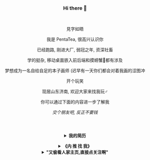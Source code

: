 <br>
<h3 align="center">Hi there 👋</h3>
<br>
<p align="center">見字如晤</p>
<p align="center">我是 PentaTea, 很高兴认识你</p>
<p align="center">已经跑路, 刚进大厂, 弱冠之年, 资深社畜</p>
<p align="center">学的挺杂, 移动桌面嵌入前后端和摸螃蟹🦀都有涉及</p>
<p align="center">梦想成为一名自给自足的本子画师 (迟早有一天你们都会对着我画的涩图冲</p>
<p align="center">开个玩笑</p>
<p align="center">现居山东济南, 欢迎大家来找我玩♂</p>
<p align="center">你可以通过下面的内容进一步了解我</p>
<p align="center"><i>交个朋友吧, 反正不要钱</i></p>
<h1></h1>
<br>
<details>
<summary align="center"><b>我的简历</b></summary><br>

# 个人简历 - 张家平 <img src="https://img.shields.io/badge/Vue.js-35495E?style=for-the-badge&logo=vuedotjs&logoColor=4FC08D" alt="" align="right" height="41"> <img src="https://img.shields.io/badge/Vite-B73BFE?style=for-the-badge&logo=vite&logoColor=FFD62E" alt="" align="right" height="41"> <img src="https://img.shields.io/badge/TypeScript-007ACC?style=for-the-badge&logo=typescript&logoColor=white" alt="" align="right" height="41">

- 张家平 / 男 / 2001
- 本科主动退学 / 福建工程学院 物联网工程 2019 年入学
- Github：[https://github.com/PentaTea](https://github.com/PentaTea)
- 现居济南 / 接受其他城市
- 期望职位：高级 web 前端开发工程师 / 全栈工程师

## 联系方式

- 微信：PentaTea
- QQ：2490445193
- Email：2490445193@qq.com

## 工作履历
  
### `全职` 北京字节跳动科技有限公司 ── 高级前端开发工程师 - 飞书 (2022/05 - present)

WIP...


### `全职` 山东旭兴网络科技有限公司 ── 前端开发工程师 (2021/06 - 2022/04)

1. 负责济南分公司所有 web 前端和 uniapp 的基础架构设计，带领团队高质高效完成开发任务
2. 维护开发管理公司后台，大屏，小程序，桌面端现有项目
3. 负责新技术的研究，负责复杂需求技术难点的攻关
4. 负责进行技术培训，提高部门整体技术水平
5. 维护前端开发规范文档，[前端工具库和组件库](https://document.sdxxtop.com/packages/01.UniList.html)

### `实习` 深圳大疆创新科技有限公司 ── robomaster 嵌入式开发 (2019/07 - 2019/08) (2019/01 - 2019/02)

构建了步兵机器人的控制学计算与整机的指令控制，创造了纸杯投放器的整体机械设计，参与了其他机械方面的方案设计与诸多组件的建模，实现了基于 ROS 和 FreeRTOS 的控制自动化，并为算法同事提供了基于 electron 的测试软件。

## 项目和作品

### `工作` 临沂智慧校园平台

框架选型：vite, vue3, TypeScript

高光成就：
- 作为前端负责人带领团队快速完成所有需求并通过验收
- 搭建所有平台的代码架构和开发流程，后台页面代码量缩减到以往的十分之一
  
### `创业` 思潮：直播创作开源协作平台

框架选型：uniapp/vue2, TypeScript 以及 GraphQL 相关工具链

高光成就：
- 搭建了基于 uniapp 的开发脚手架和 GraphQL 的自动化工具链，解决了 vue2 在 TS 环境中使用 GraphQL 缺少语法提示和高亮的问题
- 制订团队代码提交规范和分支开发流程
- 移植开源的 marktext 编辑器到移动端，并通过 renderjs 引入至 uniapp, 实现了跨端的图片选择，格式工具栏，增删缩进，自动保存等功能
- 跨端实现类似于 vscode 右侧拖拽代码地图的功能
- 移植野火 im 安卓端为 uniapp 原生插件，解决 im 模块选型和付费问题
- 使用类 CSR 的方案渲染设置页面，即使用数据库字段属性来渲染设置项，开发时只需写几个模板，便于维护，节省开发时间
- 在 uniapp renderjs 环境中使用 CSS Paint API 实现元素的超椭圆轮廓属性，并通过 Scss 实现了跨端适配（如在小程序中不支持 CSS Paint API 时通过公式计算，将超椭圆替换为临近的圆角属性）

### `开源` 基于 vite-vue3 的 uniapp 脚手架

repo: https://github.com/4chao/preset

高光成就：
- 搭建项目架构，编写 readme
- 编写 vite plugin 构建各种语法糖，方便使用

### 其他

- `工作` 罗庄智慧工地 - 前端小程序开发
- `工作` 组织部亲商兴企服务平台 - 前端负责人
- `工作` 四规企业台账 - 前端负责人
- `创业` 且论：对标知乎的问答平台
- `开源` 基于 nodeJS 的 qq 机器人
- `开源` vuepress 音乐插件
- `开源` vscode 的 picGo 本地保存插件
- 增强现实眼镜
- 微型嵌入式任务调度器
- ...

## 技术能力

> 1. 了解：偶尔使用，懂得基本原理和大致开发流程，需要查 doc
> 2. 熟悉：经常使用，但缺乏沉淀
> 3. 熟练掌握：大量使用，能够灵活地应用在开发中
> 4. 精通：了解原理，动手重写过实现代码

- __有扎实的前端基础__，熟练使用 HTML5,CSS3 进行页面布局，熟练使用预编译器如 Pug/Sass/Stylus, 熟练掌握 JavaScript 和 TypeScript 语言，熟练掌握 ES6, 关注 ESNext 新语法，熟悉 w3c 标准和 HTML 语义化
- __具备前端工程化能力__，熟练使用 Node.js 脱离浏览器环境进行开发，掌握 cjs, es6 的模块封装，转换和兼容，熟练使用和发布 npm 包，熟练使用 npm, yarn, pnpm 进行依赖管理，掌握 monorepo 策略和开发流程
- __掌握前端常用工具和组件库__，如 Axios, Lodash, Echarts, ElementUI, Unocss 等
- __拥有较深的前端技术栈__，__精通 Vue__, 读过 Vue 源码，懂得 vdom 设计 / 解释 / 渲染原理，精通 Vue3 composition-api 设计，熟练掌握 Vuex, Vue-Router, VueUse 等 Vue 系开发工具，熟练掌握 React, jQuery, snabbdom 等框架，熟练掌握 Webpack, Vite 及其 plugin 开发，熟悉 rollup, esbuild, gulp 等构建工具
- __掌握前后端分离的开发模式__，熟练掌握 RESTful 和 GraphQL 接口风格进行数据请求，并搭建过跨端 GraphQL 的自动化开发工具链，能够熟练掌握对接 Serverless 云函数
- __具备跨平台的前端开发能力__，精通 Uniapp 并掌握其原生插件开发技术，熟练掌握跨端产品全流程解决方案。了解 Swift iOS 开发和 Java Android 开发，熟练掌握 Electron 框架，了解 Flutter 框架
- __拥有前端架构设计能力__，经常进行团队、项目适用的脚手架搭建，CI/CD, 版本管理和发布的流程设计。有容灾，埋点，监控，优化，中台与组件库搭建等大型项目架构的建设经验，熟练掌握 Jest, Mocha 等单元测试框架
- __具备后端开发能力__，熟练掌握 UniCloud 进行 Serverless 开发，熟练掌握云函数，云数据库，JQL 等技术。了解使用过 NestJS, Java Spring, Python Bottle 框架，熟悉 SQL 语言并使用过 MySQL 和 MongoDB 数据库
- __掌握计算机基础技能__，掌握基本的数据结构和算法知识，熟练使用正则匹配，了解密码学相关知识
- __追求代码质量与设计__，熟练掌握和灵活运用设计模式。懂得代码设计的重要性，遵守代码规范。熟练使用 eslint, prettier 等工具进行代码质量检查，主导团队代码规范，掌握 OOP 和 FP 的思想，熟练使用 RxJS 进行流操作
- __具备团队协作能力__，熟练掌握 Git 版本管理，熟练适用 bisect, rebase, detached HEAD, cherry-pick 等高级操作，经常制订团队分支开发规范，通过 husky, commitlint, lint-staged 等工具进行提交规范，掌握 UML 图表
- __具备产品设计能力__，熟练掌握 Figma, Adobe XD 进行原型和 UI 设计，熟练掌握 PS, Procreate, Shapr3D 等软件进行草图绘制，熟悉 Blender, fusion 360, keyShot 等软件进行产品建模，3D打印和渲染
- __有非 web 开发能力__，熟练掌握 C, C++, Rust 语言以及 PCB 设计和单片机嵌入式开发，熟悉 Swift, Python 并开发过爬虫，了解 Java, Go 语言
- __掌握服务器运维技能__，熟悉 Linux/Unix 的基本操作和开发环境，了解 docker, pm2, NGINX, Caddy 等工具的使用
- 日常开发使用 MacOS, 编辑器使用 VSCode 或 Vim

## 自我评价

- 拥有两年嵌入式接单经验，四年前端接单和工作经验，拥有从零构建产品的能力
- 拥有优异的自学能力和自驱能力，您阅读本简历时，本人也同时在使用 GTD 和 OKR 持续提升自己
- 代码洁癖患者，经常运用设计模式，写单元测试，追求代码优雅，简洁，高可用/可读性
- 多次在工作中担任项目负责人，拥有较强的人际交往能力，与同事相处融洽。
- 涉猎广泛，使用过多种开发语言，具备与各领域同事交流讨论的能力

综上，本人可以胜任较高难度的项目研发，进行项目架构和管理，拥有对技术的追求，年龄够小能力够强，可以满足多维度的工作需求。

## 附：主动退学原因

本人看中专业优势，2019 年入学福建工程学院物联网专业。但由于物联网是学校新开专业，教学水平相对较弱。本人当时已经有实习和接单的经验和编程基础，去向学校申请相关课程的免修，学校以"没有先例"为由拒绝。再加上班级没有什么学习氛围，本人不想浪费时间，经父母同意后主动休学。

休学两年内本人有过自由职业，创业和就业经历，入职旭兴网络科技有限公司后休学期限到期，主动办理退学。

## 致谢

- 感谢您花时间阅读我的简历，期待能有机会和您共事。

<br></details>
<details>
<summary align="center"><b>《内 推 找 我》</b></summary><br>
<div align="center">字节校招: https://jobs.toutiao.com/s/YJxHLjj 内推码: R3GDCJV</div>
<div align="center">字节社招: 欢迎带着简历来qq或微信, 联系方式见上方简历</div>
</details>
<details>
<summary align="center"><b>"又偷看人家主页,直接点关注啊"</b></summary><br>
<div align="center"><img src="https://user-images.githubusercontent.com/26431026/167385898-1fecf0ad-8560-4e31-bcf1-5df5ba2842f1.png"></div>
</details>
